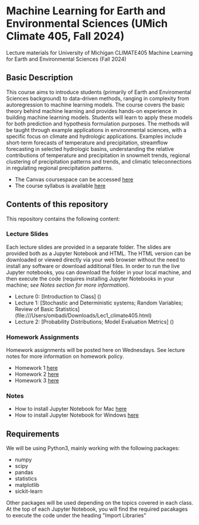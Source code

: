 # Machine Learning for Earth and Environmental Sciences (UMich Climate 405, Fall 2024)
Lecture materials for University of Michigan CLIMATE405 Machine Learning for Earth and Environmental Sciences (Fall 2024)

## Basic Description
This course aims to introduce students (primarily of Earth and Enviromental Sciences background) to data-driven methods, ranging in complexity from autoregression to machine learning models. The course covers the basic theory behind machine learning and provides hands-on experience in building machine learning models. Students will learn to apply these models for both prediction and hypothesis formulation purposes. The methods will be taught through example applications in environmental sciences, with a specific focus on climate and hydrologic applications. Examples include short-term forecasts of temperature and precipitation, streamflow forecasting in selected hydrologic basins, understanding the relative contributions of temperature and precipitation in snowmelt trends, regional clustering of precipitation patterns and trends, and climatic teleconnections in regulating regional precipitation patterns.

- The Canvas coursespace can be accessed [here](https://umich.instructure.com/courses/710364)
- The course syllabus is available [here](https://clasp.engin.umich.edu/wp-content/uploads/sites/6/2024/02/Syllabus_Machine-Learning-in-Environmental-Sciences.pdf)

## Contents of this repository 
This repository contains the following content:

### Lecture Slides 
Each lecture slides are provided in a separate folder. The slides are provided both as a Jupyter Notebook and HTML. The HTML version can be downloaded or viewed directly via your web browser without the need to install any software or download additional files. In order to run the live Jupyter notebooks, you can download the folder in your local machine, and then execute the code (requires installing Jupyter Notebooks in your machine; _see Notes section for more information_). 

- Lecture 0: [Introduction to Class] ()
- Lecture 1: [Stochastic and Deterministic systems; Random Variables; Review of Basic Statistics] (file:///Users/ombadi/Downloads/Lec1_climate405.html)
- Lecture 2: [Probability Distributions; Model Evaluation Metrics] ()


### Homework Assignments
Homework assignments will be posted here on Wednesdays. See lecture notes for more information on homework policy.
- Homework 1 [here]()
- Homework 2 [here]()
- Homework 3 [here]()




### Notes
- How to install Jupyter Notebook for Mac [here](https://www.geeksforgeeks.org/how-to-install-jupyter-notebook-on-macos/)
- How to install Jupyter Notebook for Windows [here](https://www.codecademy.com/article/setting-up-jupyter-notebook)

## Requirements 
We will be using Python3, mainly working with the following packages:
- numpy
- scipy
- pandas
- statistics
- matplotlib
- sickit-learn

Other packages will be used depending on the topics covered in each class. At the top of each Jupyter Notebook, you will find the required pacakages to execute the code under the heading "Import Libraries"

